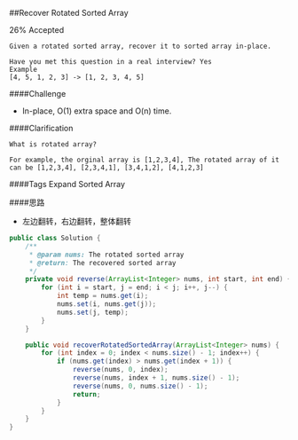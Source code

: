 ##Recover Rotated Sorted Array

26% Accepted

	Given a rotated sorted array, recover it to sorted array in-place.

	Have you met this question in a real interview? Yes
	Example
	[4, 5, 1, 2, 3] -> [1, 2, 3, 4, 5]

####Challenge
- In-place, O(1) extra space and O(n) time.

####Clarification

	What is rotated array?

	For example, the orginal array is [1,2,3,4], The rotated array of it can be [1,2,3,4], [2,3,4,1], [3,4,1,2], [4,1,2,3]

####Tags Expand
Sorted Array

####思路
- 左边翻转，右边翻转，整体翻转

```java
public class Solution {
    /**
     * @param nums: The rotated sorted array
     * @return: The recovered sorted array
     */
    private void reverse(ArrayList<Integer> nums, int start, int end) {
        for (int i = start, j = end; i < j; i++, j--) {
            int temp = nums.get(i);
            nums.set(i, nums.get(j));
            nums.set(j, temp);
        }
    }

    public void recoverRotatedSortedArray(ArrayList<Integer> nums) {
        for (int index = 0; index < nums.size() - 1; index++) {
            if (nums.get(index) > nums.get(index + 1)) {
                reverse(nums, 0, index);
                reverse(nums, index + 1, nums.size() - 1);
                reverse(nums, 0, nums.size() - 1);
                return;
            }
        }
    }
}
```
